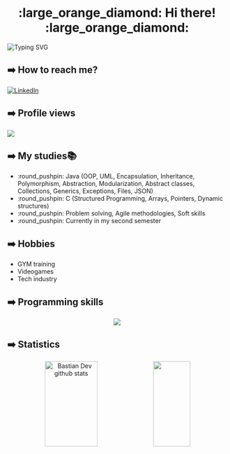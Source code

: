 <h1 align="center"> :large_orange_diamond: Hi there! :large_orange_diamond:</h1>
  
 ![Typing SVG](https://readme-typing-svg.herokuapp.com/?color=0B6623&size=34&center=true&vCenter=true&width=1000&lines=📗+Dev+in+progress+📗;Aspiring+fullstack+developer+🔋🔋;Argentinian🌎)
 </h1> 
 
## :arrow_right: How to reach me?
<a href="https://www.linkedin.com/in/federico-sola-dev/" target="_blank">
    <img align="center" src="https://img.shields.io/badge/LinkedIn-0077B5?style=for-the-badge&logo=linkedin&logoColor=white" alt="LinkedIn" />
</a>

<!------------------------------------------------------------------------------------------------------>

## :arrow_right: Profile views
<p align="left"><img align="center" src="https://profile-counter.glitch.me/FedeSola09/count.svg" /></p> 
<!------------------------------------------------------------------------------------------------------>

## :arrow_right: My studies📚
<ul>
  <li>:round_pushpin: Java (OOP, UML, Encapsulation, Inheritance, Polymorphism, Abstraction, Modularization, Abstract classes, Collections, Generics, Exceptions, Files, JSON)</li>
  <li>:round_pushpin: C (Structured Programming, Arrays, Pointers, Dynamic structures)</li>
  <li>:round_pushpin: Problem solving, Agile methodologies, Soft skills</li>
  <li>:round_pushpin: Currently in my second semester</li>
</ul>
<!------------------------------------------------------------------------------------------------------>

## :arrow_right: Hobbies
<ul>
  <li>GYM training</li>
  <li>Videogames</li>
  <li>Tech industry</li>
</ul>
<!------------------------------------------------------------------------------------------------------>
 
## :arrow_right: Programming skills

<p align="center">
  <a href="https://skillicons.dev">
    <img src="https://skillicons.dev/icons?i=c,java,mysql" />
  </a>
</p>
<!------------------------------------------------------------------------------------------------------>

## :arrow_right: Statistics
<div align="center">  
  <img width="49%" height="195px" src="https://github-readme-stats.vercel.app/api?username=FedeSola09&show_icons=true&count_private=true&hide_border=true&title_color=02D9F7FF&icon_color=02D9F7FF&text_color=c9d1d9&bg_color=0d1117" alt="Bastian Dev github stats" /> 
  
  <img width="41%" height="195px" src="https://github-readme-stats.vercel.app/api/top-langs/?username=FedeSola09&layout=compact&hide_border=true&title_color=02D9F7FF&text_color=02D9F7FF&bg_color=0d1117" />
</div> 
<!------------------------------------------------------------------------------------------------------>
